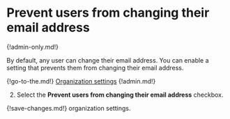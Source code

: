 # Prevent users from changing their email address

{!admin-only.md!}

By default, any user can change their email address. You can enable a setting that
prevents them from changing their email address.

{!go-to-the.md!} [Organization settings](/#administration/organization-settings)
{!admin.md!}

2. Select the **Prevent users from changing their email address** checkbox.

{!save-changes.md!} organization settings.
